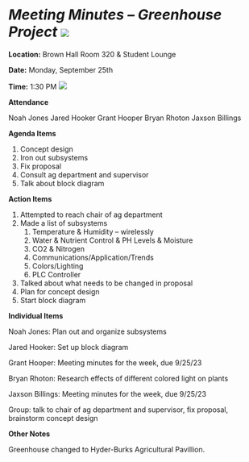 # *Meeting Minutes – Greenhouse Project* ![](Aspose.Words.f96b7722-f739-4604-aab4-9d3bddfb8a47.001.png)

**Location:**  Brown Hall Room 320 & Student Lounge 

**Date:**   Monday, September 25th 

**Time:**   1:30 PM ![](Aspose.Words.f96b7722-f739-4604-aab4-9d3bddfb8a47.002.png)

**Attendance** 

Noah Jones Jared Hooker Grant Hooper Bryan Rhoton Jaxson Billings 

**Agenda Items** 

1. Concept design 
1. Iron out subsystems 
1. Fix proposal 
1. Consult ag department and supervisor 
1. Talk about block diagram 

**Action Items**  

1. Attempted to reach chair of ag department 
1. Made a list of subsystems 
   1. Temperature & Humidity – wirelessly 
   1. Water & Nutrient Control & PH Levels & Moisture 
   1. CO2 & Nitrogen 
   1. Communications/Application/Trends 
   1. Colors/Lighting 
   1. PLC Controller 
1. Talked about what needs to be changed in proposal 
1. Plan for concept design 
1. Start block diagram 

**Individual Items** 

Noah Jones: Plan out and organize subsystems 

Jared Hooker: Set up block diagram 

Grant Hooper: Meeting minutes for the week, due 9/25/23 

Bryan Rhoton: Research effects of different colored light on plants  

Jaxson Billings: Meeting minutes for the week, due 9/25/23 

Group: talk to chair of ag department and supervisor, fix proposal, brainstorm concept design 

**Other Notes**  

Greenhouse changed to Hyder-Burks Agricultural Pavillion. 
